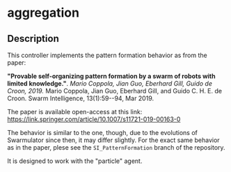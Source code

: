 # aggregation

## Description
This controller implements the pattern formation behavior as from the paper:

**"Provable self-organizing pattern formation by a swarm of robots with limited knowledge."**.
*Mario Coppola, Jian Guo, Eberhard Gill, Guido de Croon, 2019.*
 Mario Coppola, Jian Guo, Eberhard Gill, and Guido C. H. E. de Croon. Swarm Intelligence, 13(1):59--94, Mar 2019.

The paper is available open-access at this link: 
https://link.springer.com/article/10.1007/s11721-019-00163-0

The behavior is similar to the one, though, due to the evolutions of Swarmulator since then, it may differ slightly. For the exact same behavior as in the paper, plese see the `SI_PatternFormation` branch of the repository.

It is designed to work with the "particle" agent.